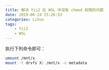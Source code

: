 ```yaml
---
title: 解决 Yii2 在 WSL 中没有 chmod 权限的问题
date: 2019-06-24 15:26:53
categories: Linux
tags:
    - Yii2
    - WSL
---
```

执行下列命令即可：

```bash
umount /mnt/x
mount -t drvfs X: /mnt/x -o metadata
```
